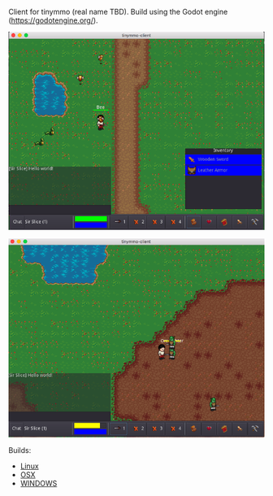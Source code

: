 Client for tinymmo (real name TBD). Build using the Godot engine (https://godotengine.org/).

![Game Screenshot 1](screenshot1.png)

![Game Screenshot 2](screenshot2.png)

Builds:
- [Linux](builds/TinyMMO-Client-Linux.gz)
- [OSX](builds/TinyMMO-Client-OSX.zip)
- [WINDOWS](builds/TinyMMO-Client-WIN.zip)
